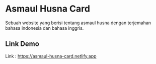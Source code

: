 # Asmaul Husna Card
Sebuah website yang berisi tentang asmaul husna dengan terjemahan bahasa indonesia dan bahasa inggris.

## Link Demo
Link : https://asmaul-husna-card.netlify.app